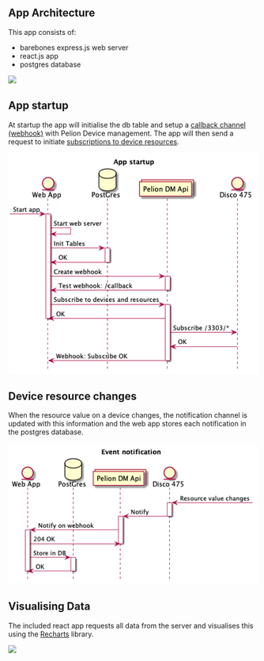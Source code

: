 ## App Architecture

This app consists of:

- barebones express.js web server
- react.js app
- postgres database

![](docs/app_arch.png)

## App startup

At startup the app will initialise the db table and setup a [callback channel (webhook)](https://www.pelion.com/docs/device-management/current/integrate-web-app/event-notification.html) with Pelion Device management. The app will then send a request to initiate [subscriptions to device resources](https://www.pelion.com/docs/device-management/current/device-management/resource-change-webapp.html).

![](docs/app_setup.png)

## Device resource changes

When the resource value on a device changes, the notification channel is updated with this information and the web app stores each notification in the postgres database.

![](docs/resource_notify.png)

## Visualising Data

The included react app requests all data from the server and visualises this using the [Recharts](http://recharts.org/en-US/) library.

![](https://i.ibb.co/syt959z/web-app-demo.gif)
